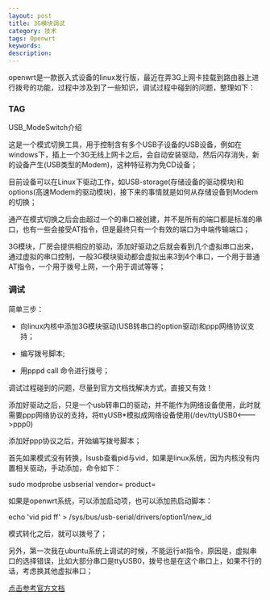 ```yaml
---
layout: post
title: 3G模块调试
category: 技术
tags: Openwrt
keywords:
description:
---
```


openwrt是一款嵌入式设备的linux发行版，最近在弄3G上网卡挂载到路由器上进行拨号的功能，过程中涉及到了一些知识，调试过程中碰到的问题，整理如下：

### TAG

USB_ModeSwitch介绍

这是一个模式切换工具，用于控制含有多个USB子设备的USB设备，例如在windows下，插上一个3G无线上网卡之后，会自动安装驱动，然后闪存消失，新的设备产生(USB类型的Modem)，这种特征称为免CD设备；

目前设备可以在Linux下驱动工作，如USB-storage(存储设备的驱动模块)和options(高速Modem的驱动模块)，接下来的事情就是如何从存储设备到Modem的切换；

通产在模式切换之后会由超过一个的串口被创建，并不是所有的端口都是标准的串口，也有一些会接受AT指令，但是最终只有一个有效的端口为中端传输端口；

3G模块，厂房会提供相应的驱动，添加好驱动之后就会看到几个虚拟串口出来，通过虚拟的串口控制，一般3G模块驱动都会虚拟出来3到4个串口，一个用于普通AT指令，一个用于拨号上网，一个用于调试等等；

### 调试

简单三步：

* 向linux内核中添加3G模块驱动(USB转串口的option驱动)和ppp网络协议支持；

* 编写拨号脚本;

* 用pppd call 命令进行拨号；

调试过程碰到的问题，尽量到官方文档找解决方式，直接又有效！

添加好驱动之后，只是一个usb转串口的驱动，并不能作为网络设备使用，此时就需要ppp网络协议的支持，将ttyUSB*模拟成网络设备使用(/dev/ttyUSB0<--->ppp0)

添加好ppp协议之后，开始编写拨号脚本；

首先如果模式没有转换，lsusb查看pid与vid，如果是linux系统，因为内核没有内置相关驱动，手动添加，命令如下：

sudo modprobe usbserial vendor= product=

如果是openwrt系统，可以添加启动项，也可以添加热启动脚本：

echo 'vid pid ff' > /sys/bus/usb-serial/drivers/option1/new_id

模式转化之后，就可以拨号了；

另外，第一次我在ubuntu系统上调试的时候，不能运行at指令，原因是，虚拟串口的选择错误，比如大部分串口是ttyUSB0，拨号也是在这个串口上，如果不行的话，考虑换其他虚拟串口；

<a href="http://wiki.openwrt.org/doc/recipes/3gdongle?s[]=usb&s[]=mode&s[]=json">点击参考官方文档</a>

